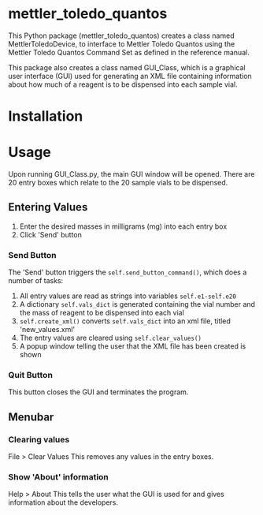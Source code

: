 # mettler_toledo_quantos

This Python package (mettler_toledo_quantos) creates a class named
MettlerToledoDevice, to interface to Mettler Toledo Quantos using the Mettler 
Toledo Quantos Command Set as defined in the reference manual.

This package also creates a class named GUI_Class, which is a graphical
user interface (GUI) used for generating an XML file containing information 
about how much of a reagent is to be dispensed into each sample vial.

# Installation

# Usage
Upon running GUI_Class.py, the main GUI window will be opened. There are 20
entry boxes which relate to the 20 sample vials to be dispensed.

## Entering Values
1) Enter the desired masses in milligrams (mg) into each entry box
2) Click 'Send' button

### Send Button
The 'Send' button triggers the ```self.send_button_command()```, 
which does a number of tasks:
1) All entry values are read as strings into variables ```self.e1-self.e20```
2) A dictionary ```self.vals_dict``` is generated containing the vial
number and the mass of reagent to be dispensed into each vial
3) ```self.create_xml()``` converts ```self.vals_dict``` into an xml
file, titled 'new_values.xml'
4) The entry values are cleared using ```self.clear_values()```
5) A popup window telling the user that the XML file has been created
is shown

### Quit Button
This button closes the GUI and terminates the program.

## Menubar
### Clearing values
File > Clear Values
This removes any values in the entry boxes.

### Show 'About' information
Help > About
This tells the user what the GUI is used for and gives information
about the developers.

